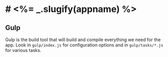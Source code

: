 # # <%= _.slugify(appname) %>



## Gulp
Gulp is the build tool that will build and compile everything we need for the app. Look in
`gulp/index.js` for configuration options and in `gulp/tasks/*.js` for various tasks.

